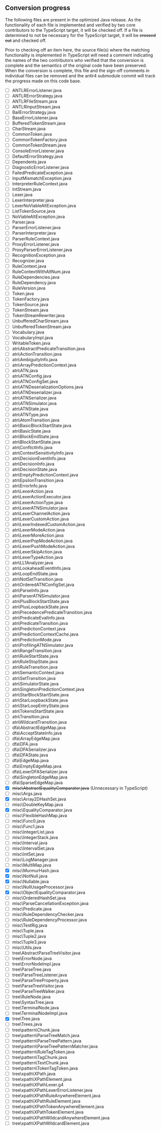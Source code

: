 ## Conversion progress

The following files are present in the optimized Java release. As the functionality of each file is implemented and
verified by two core contributors to the TypeScript target, it will be checked off. If a file is determined to not be
necessary for the TypeScript target, it will be ~~crossed out~~ and checked off.

Prior to checking off an item here, the source file(s) where the matching functionality is implemented in TypeScript
will need a comment indicating the names of the two contributors who verified that the conversion is complete and the
semantics of the original code have been preserved. When the conversion is complete, this file and the sign-off comments
in individual files can be removed and the antlr4 submodule commit will track the progress made on this code base.

* [ ] ANTLRErrorListener.java
* [ ] ANTLRErrorStrategy.java
* [ ] ANTLRFileStream.java
* [ ] ANTLRInputStream.java
* [ ] BailErrorStrategy.java
* [ ] BaseErrorListener.java
* [ ] BufferedTokenStream.java
* [ ] CharStream.java
* [ ] CommonToken.java
* [ ] CommonTokenFactory.java
* [ ] CommonTokenStream.java
* [ ] ConsoleErrorListener.java
* [ ] DefaultErrorStrategy.java
* [ ] Dependents.java
* [ ] DiagnosticErrorListener.java
* [ ] FailedPredicateException.java
* [ ] InputMismatchException.java
* [ ] InterpreterRuleContext.java
* [ ] IntStream.java
* [ ] Lexer.java
* [ ] LexerInterpreter.java
* [ ] LexerNoViableAltException.java
* [ ] ListTokenSource.java
* [ ] NoViableAltException.java
* [ ] Parser.java
* [ ] ParserErrorListener.java
* [ ] ParserInterpreter.java
* [ ] ParserRuleContext.java
* [ ] ProxyErrorListener.java
* [ ] ProxyParserErrorListener.java
* [ ] RecognitionException.java
* [ ] Recognizer.java
* [ ] RuleContext.java
* [ ] RuleContextWithAltNum.java
* [ ] RuleDependencies.java
* [ ] RuleDependency.java
* [ ] RuleVersion.java
* [ ] Token.java
* [ ] TokenFactory.java
* [ ] TokenSource.java
* [ ] TokenStream.java
* [ ] TokenStreamRewriter.java
* [ ] UnbufferedCharStream.java
* [ ] UnbufferedTokenStream.java
* [ ] Vocabulary.java
* [ ] VocabularyImpl.java
* [ ] WritableToken.java
* [ ] atn\AbstractPredicateTransition.java
* [ ] atn\ActionTransition.java
* [ ] atn\AmbiguityInfo.java
* [ ] atn\ArrayPredictionContext.java
* [ ] atn\ATN.java
* [ ] atn\ATNConfig.java
* [ ] atn\ATNConfigSet.java
* [ ] atn\ATNDeserializationOptions.java
* [ ] atn\ATNDeserializer.java
* [ ] atn\ATNSerializer.java
* [ ] atn\ATNSimulator.java
* [ ] atn\ATNState.java
* [ ] atn\ATNType.java
* [ ] atn\AtomTransition.java
* [ ] atn\BasicBlockStartState.java
* [ ] atn\BasicState.java
* [ ] atn\BlockEndState.java
* [ ] atn\BlockStartState.java
* [ ] atn\ConflictInfo.java
* [ ] atn\ContextSensitivityInfo.java
* [ ] atn\DecisionEventInfo.java
* [ ] atn\DecisionInfo.java
* [ ] atn\DecisionState.java
* [ ] atn\EmptyPredictionContext.java
* [ ] atn\EpsilonTransition.java
* [ ] atn\ErrorInfo.java
* [ ] atn\LexerAction.java
* [ ] atn\LexerActionExecutor.java
* [ ] atn\LexerActionType.java
* [ ] atn\LexerATNSimulator.java
* [ ] atn\LexerChannelAction.java
* [ ] atn\LexerCustomAction.java
* [ ] atn\LexerIndexedCustomAction.java
* [ ] atn\LexerModeAction.java
* [ ] atn\LexerMoreAction.java
* [ ] atn\LexerPopModeAction.java
* [ ] atn\LexerPushModeAction.java
* [ ] atn\LexerSkipAction.java
* [ ] atn\LexerTypeAction.java
* [ ] atn\LL1Analyzer.java
* [ ] atn\LookaheadEventInfo.java
* [ ] atn\LoopEndState.java
* [ ] atn\NotSetTransition.java
* [ ] atn\OrderedATNConfigSet.java
* [ ] atn\ParseInfo.java
* [ ] atn\ParserATNSimulator.java
* [ ] atn\PlusBlockStartState.java
* [ ] atn\PlusLoopbackState.java
* [ ] atn\PrecedencePredicateTransition.java
* [ ] atn\PredicateEvalInfo.java
* [ ] atn\PredicateTransition.java
* [ ] atn\PredictionContext.java
* [ ] atn\PredictionContextCache.java
* [ ] atn\PredictionMode.java
* [ ] atn\ProfilingATNSimulator.java
* [ ] atn\RangeTransition.java
* [ ] atn\RuleStartState.java
* [ ] atn\RuleStopState.java
* [ ] atn\RuleTransition.java
* [ ] atn\SemanticContext.java
* [ ] atn\SetTransition.java
* [ ] atn\SimulatorState.java
* [ ] atn\SingletonPredictionContext.java
* [ ] atn\StarBlockStartState.java
* [ ] atn\StarLoopbackState.java
* [ ] atn\StarLoopEntryState.java
* [ ] atn\TokensStartState.java
* [ ] atn\Transition.java
* [ ] atn\WildcardTransition.java
* [ ] dfa\AbstractEdgeMap.java
* [ ] dfa\AcceptStateInfo.java
* [ ] dfa\ArrayEdgeMap.java
* [ ] dfa\DFA.java
* [ ] dfa\DFASerializer.java
* [ ] dfa\DFAState.java
* [ ] dfa\EdgeMap.java
* [ ] dfa\EmptyEdgeMap.java
* [ ] dfa\LexerDFASerializer.java
* [ ] dfa\SingletonEdgeMap.java
* [ ] dfa\SparseEdgeMap.java
* [x] ~~misc\AbstractEqualityComparator.java~~ (Unnecessary in TypeScript)
* [ ] misc\Args.java
* [x] misc\Array2DHashSet.java
* [ ] misc\DoubleKeyMap.java
* [x] misc\EqualityComparator.java
* [ ] misc\FlexibleHashMap.java
* [ ] misc\Func0.java
* [ ] misc\Func1.java
* [ ] misc\IntegerList.java
* [ ] misc\IntegerStack.java
* [ ] misc\Interval.java
* [ ] misc\IntervalSet.java
* [ ] misc\IntSet.java
* [ ] misc\LogManager.java
* [ ] misc\MultiMap.java
* [x] misc\MurmurHash.java
* [x] misc\NotNull.java
* [x] misc\Nullable.java
* [ ] misc\NullUsageProcessor.java
* [x] misc\ObjectEqualityComparator.java
* [ ] misc\OrderedHashSet.java
* [ ] misc\ParseCancellationException.java
* [ ] misc\Predicate.java
* [ ] misc\RuleDependencyChecker.java
* [ ] misc\RuleDependencyProcessor.java
* [ ] misc\TestRig.java
* [ ] misc\Tuple.java
* [ ] misc\Tuple2.java
* [ ] misc\Tuple3.java
* [ ] misc\Utils.java
* [ ] tree\AbstractParseTreeVisitor.java
* [ ] tree\ErrorNode.java
* [ ] tree\ErrorNodeImpl.java
* [ ] tree\ParseTree.java
* [ ] tree\ParseTreeListener.java
* [ ] tree\ParseTreeProperty.java
* [ ] tree\ParseTreeVisitor.java
* [ ] tree\ParseTreeWalker.java
* [ ] tree\RuleNode.java
* [ ] tree\SyntaxTree.java
* [ ] tree\TerminalNode.java
* [ ] tree\TerminalNodeImpl.java
* [x] tree\Tree.java
* [ ] tree\Trees.java
* [ ] tree\pattern\Chunk.java
* [ ] tree\pattern\ParseTreeMatch.java
* [ ] tree\pattern\ParseTreePattern.java
* [ ] tree\pattern\ParseTreePatternMatcher.java
* [ ] tree\pattern\RuleTagToken.java
* [ ] tree\pattern\TagChunk.java
* [ ] tree\pattern\TextChunk.java
* [ ] tree\pattern\TokenTagToken.java
* [ ] tree\xpath\XPath.java
* [ ] tree\xpath\XPathElement.java
* [ ] tree\xpath\XPathLexer.g4
* [ ] tree\xpath\XPathLexerErrorListener.java
* [ ] tree\xpath\XPathRuleAnywhereElement.java
* [ ] tree\xpath\XPathRuleElement.java
* [ ] tree\xpath\XPathTokenAnywhereElement.java
* [ ] tree\xpath\XPathTokenElement.java
* [ ] tree\xpath\XPathWildcardAnywhereElement.java
* [ ] tree\xpath\XPathWildcardElement.java
